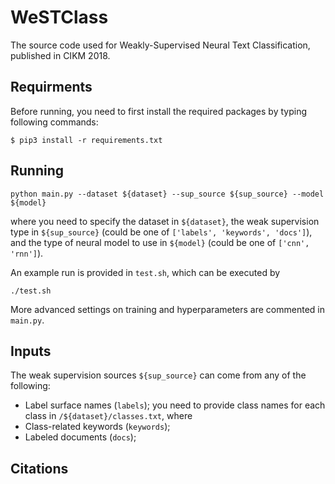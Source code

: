 # WeSTClass

The source code used for Weakly-Supervised Neural Text Classification, published in CIKM 2018.

## Requirments

Before running, you need to first install the required packages by typing following commands:

```
$ pip3 install -r requirements.txt
```

## Running

```
python main.py --dataset ${dataset} --sup_source ${sup_source} --model ${model}
```
where you need to specify the dataset in ```${dataset}```, the weak supervision type in ```${sup_source}``` (could be one of ```['labels', 'keywords', 'docs']```), and the type of neural model to use in ```${model}``` (could be one of ```['cnn', 'rnn']```).

An example run is provided in ```test.sh```, which can be executed by 
```
./test.sh
```

More advanced settings on training and hyperparameters are commented in ```main.py```.

## Inputs
The weak supervision sources ```${sup_source}``` can come from any of the following:
* Label surface names (```labels```); you need to provide class names for each class in ```/${dataset}/classes.txt```, where 
* Class-related keywords (```keywords```);
* Labeled documents (```docs```);



## Citations
